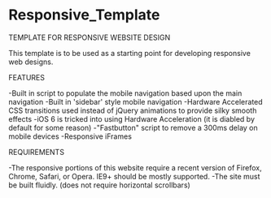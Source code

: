 Responsive_Template
===================

TEMPLATE FOR RESPONSIVE WEBSITE DESIGN

This template is to be used as a starting point for developing responsive web designs. 

FEATURES

-Built in script to populate the mobile navigation based upon the main navigation
-Built in 'sidebar' style mobile navigation
-Hardware Accelerated CSS transitions used instead of jQuery animations to provide silky smooth effects
-iOS 6 is tricked into using Hardware Acceleration (it is diabled by default for some reason)
-"Fastbutton" script to remove a 300ms delay on mobile devices
-Responsive iFrames

REQUIREMENTS

-The responsive portions of this website require a recent version of Firefox, Chrome, Safari, or Opera. IE9+ should be mostly supported.
-The site must be built fluidly. (does not require horizontal scrollbars)
